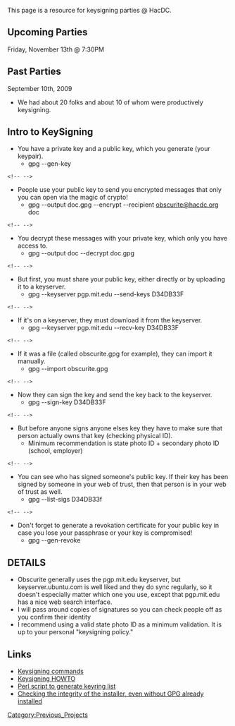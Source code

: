 This page is a resource for keysigning parties @ HacDC.

## Upcoming Parties

Friday, November 13th @ 7:30PM

## Past Parties

September 10th, 2009

-   We had about 20 folks and about 10 of whom were productively
    keysigning.

## Intro to KeySigning

-   You have a private key and a public key, which you generate (your
    keypair).
    -   gpg --gen-key

```{=html}
<!-- -->
```
-   People use your public key to send you encrypted messages that only
    you can open via the magic of crypto!
    -   gpg --output doc.gpg --encrypt --recipient obscurite@hacdc.org
        doc

```{=html}
<!-- -->
```
-   You decrypt these messages with your private key, which only you
    have access to.
    -   gpg --output doc --decrypt doc.gpg

```{=html}
<!-- -->
```
-   But first, you must share your public key, either directly or by
    uploading it to a keyserver.
    -   gpg --keyserver pgp.mit.edu --send-keys D34DB33F

```{=html}
<!-- -->
```
-   If it's on a keyserver, they must download it from the keyserver.
    -   gpg --keyserver pgp.mit.edu --recv-key D34DB33F

```{=html}
<!-- -->
```
-   If it was a file (called obscurite.gpg for example), they can import
    it manually.
    -   gpg --import obscurite.gpg

```{=html}
<!-- -->
```
-   Now they can sign the key and send the key back to the keyserver.
    -   gpg --sign-key D34DB33F

```{=html}
<!-- -->
```
-   But before anyone signs anyone elses key they have to make sure that
    person actually owns that key (checking physical ID).
    -   Minimum recommendation is state photo ID + secondary photo ID
        (school, employer)

```{=html}
<!-- -->
```
-   You can see who has signed someone's public key. If their key has
    been signed by someone in your web of trust, then that person is in
    your web of trust as well.
    -   gpg --list-sigs D34DB33f

```{=html}
<!-- -->
```
-   Don't forget to generate a revokation certificate for your public
    key in case you lose your passphrase or your key is compromised!
    -   gpg --gen-revoke

## DETAILS

-   Obscurite generally uses the pgp.mit.edu keyserver, but
    keyserver.ubuntu.com is well liked and they do sync regularly, so it
    doesn't especially matter which one you use, except that pgp.mit.edu
    has a nice web search interface.
-   I will pass around copies of signatures so you can check people off
    as you confirm their identity
-   I recommend using a valid state photo ID as a minimum validation. It
    is up to your personal "keysigning policy."

## Links

-   [Keysigning
    commands](http://commandline.org.uk/command-line/ten-steps-for-attending-a-keysigning-party/)
-   [Keysigning
    HOWTO](http://www.cryptnet.net/fdp/crypto/keysigning_party/en/keysigning_party.html#overview)
-   [Perl script to generate keyring
    list](http://cryptnet.net/fdp/crypto/keysigning_party/en/extra/party-table.pl)
-   [Checking the integrity of the installer, even without GPG already
    installed](http://www.gnupg.org/download/integrity_check.en.html)

[Category:Previous_Projects](Category:Previous_Projects)
